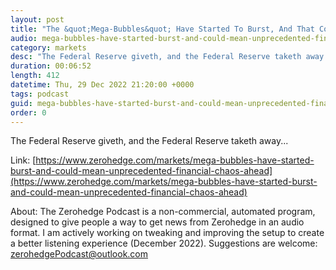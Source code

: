```yaml
---
layout: post
title: "The &quot;Mega-Bubbles&quot; Have Started To Burst, And That Could Mean Unprecedented Financial Chaos Is Ahead"
audio: mega-bubbles-have-started-burst-and-could-mean-unprecedented-financial-chaos-ahead-1
category: markets
desc: "The Federal Reserve giveth, and the Federal Reserve taketh away..."
duration: 00:06:52
length: 412
datetime: Thu, 29 Dec 2022 21:20:00 +0000
tags: podcast
guid: mega-bubbles-have-started-burst-and-could-mean-unprecedented-financial-chaos-ahead-0
order: 0
---
```

The Federal Reserve giveth, and the Federal Reserve taketh away...

Link: [https://www.zerohedge.com/markets/mega-bubbles-have-started-burst-and-could-mean-unprecedented-financial-chaos-ahead](https://www.zerohedge.com/markets/mega-bubbles-have-started-burst-and-could-mean-unprecedented-financial-chaos-ahead)

About: The Zerohedge Podcast is a non-commercial, automated program, designed to give people a way to get news from Zerohedge in an audio format.  I am actively working on tweaking and improving the setup to create a better listening experience (December 2022).  Suggestions are welcome: [zerohedgePodcast@outlook.com](mailto:zerohedgePodcast@outlook.com)